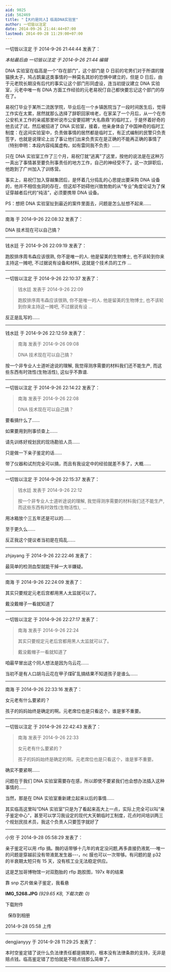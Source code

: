 ```yaml
---
aid: 9025
zid: 562469
title: "【大约是同人】临高DNA实验室"
author: 一切皆以注定
date: 2014-09-26 21:44:44+07:00
lastmod: 2014-09-28 11:29:00+07:00
---
```


一切皆以注定 于 2014-9-26 21:44:44 发表了：

_本帖最后由 一切皆以注定 于 2014-9-26 21:44 编辑_

DNA 实验室在临高是一个“存在部门”，这个部门是 D 日前的宅男们对于所谓的狸猫换太子，鸠占鹊巢这类事情的一种莫名其妙的恐惧中建立的，但是 D 日后，由于元老院长期没有后代的事实让这个部门形同虚设，连当初提议建立 DNA 实验室，元老中唯一有 DNA 方面工作经验的元老易祝仃自己都快要忘记这个部门的存在了。

易祝仃毕业于某所二流医学院，毕业后在一个乡镇医院当了一段时间医生后，觉得工作实在太累，居然就那么选择了辞职回家啃老，在家呆了一个月后，从一个在市公安机关工作的亲戚那里听说市公安要招聘“大名鼎鼎”的临时工，于是怀着好奇的他去试了试，然后被招进了 DNA 实验室，接着，他亲身体会了中国神奇的临时工制度：在这间实验室中，负责做事情的居然都是临时工，有正式编制的民警只负责签字，也就是说理论上出了事让他们出来负责实在是正确的不能再正确的事情了（特别申明：本段内容纯属虚构，如有雷同我不负责）……

只在 DNA 实验室工作了三个月，易祝仃就“逃离”了这里，按他的说法是在这种万一真出了事情甚至要负刑事责任的地方工作，自己的神经受不了。这一次辞职后，他跑到了广州加入了训练营。

事实上，易祝仃加入穿越集团后，是怀着几分捣乱的心思提出要采购 DNA 设备的，他并不相信虫洞的存在，但这却不妨碍他兴致勃勃的从“专业”角度论证为了保证穿越者后代的“纯洁”，必须要携带 DNA 设备。

PS：想把 DNA 实验室扯到最近的案件里面去，问题是怎么扯想不起来……

---

南海 于 2014-9-26 22:08:32 发表了：

DNA 技术现在可以自己搞？

---

钱水廷 于 2014-9-26 22:09:19 发表了：

跑胶排序周韦森应该很熟, 你不是唯一的人. 他是留美的生物博士, 也不该轮到你来主持这一摊吧, 不过据说有设备和材料, 这就是个技术员的工作 ...

---

一切皆以注定 于 2014-9-26 22:10:37 发表了：

> 钱水廷 发表于 2014-9-26 22:09
>
> 跑胶排序周韦森应该很熟, 你不是唯一的人. 他是留美的生物博士, 也不该轮到你来主持这一摊吧, 不过据说有设 ...

反正是乱写的……

---

钱水廷 于 2014-9-26 22:12:59 发表了：

> 南海 发表于 2014-9-26 09:08
>
> DNA 技术现在可以自己搞？

按一个非专业人士道听途说的理解, 我觉得测序需要的材料我们还不能生产, 而这些东西有时效性(生物活性), 这似乎不靠谱.

---

一切皆以注定 于 2014-9-26 22:14:22 发表了：

> 南海 发表于 2014-9-26 22:08
>
> DNA 技术现在可以自己搞？

要看搞什么了……

如果要用到刑事侦查上……

请先训练好规划民的现场勘验人员……

只是做一下亲子鉴定的话……

带了仪器和试剂完全可以搞，而且有我设定中的经验就差不多了，大概……

---

一切皆以注定 于 2014-9-26 22:15:37 发表了：

> 钱水廷 发表于 2014-9-26 22:12
>
> 按一个非专业人士道听途说的理解, 我觉得测序需要的材料我们还不能生产, 而这些东西有时效性(生物活性),&nbsp;&nbsp;...

用冰箱放个三五年还是可以的……

至于更久么……

反正我这个提议者当初是在捣乱……

---

zhjayang 于 2014-9-26 22:22:46 发表了：

最简单的检测血型就能干掉一大半嫌疑。

---

南海 于 2014-9-26 22:24:09 发表了：

其实只要规定元老后宫都用黑人太监就可以了。

戴没戴帽子一看就知道了

---

一切皆以注定 于 2014-9-26 22:27:17 发表了：

> 南海 发表于 2014-9-26 22:24
>
> 其实只要规定元老后宫都用黑人太监就可以了。
>
> 戴没戴帽子一看就知道了

咱最早冒出这个同人想法是因为乌云花……

当初不是有人口胡乌云花在甲子煤矿乱搞结果不知道孩子是谁么……

---

南海 于 2014-9-26 22:33:16 发表了：

女元老有什么要紧的？

孩子的妈妈始终是确定的啊。元老席位也是只看这个，谁是爹不重要。

---

一切皆以注定 于 2014-9-26 22:42:43 发表了：

> 南海 发表于 2014-9-26 22:33
>
> 女元老有什么要紧的？
>
> 孩子的妈妈始终是确定的啊。元老席位也是只看这个，谁是爹不重要。

确实不要紧啊……

问题在于我们 DNA 实验室需要存在感，所以即使不要紧我们也会想办法插入这种事情的……

当然，那是在 DNA 实验室重新建立起来以后的事情……

其实临高这里叫“DNA 实验室”只是为了看起来高大上一点，实际上完全可以叫“亲子鉴定中心”，甚至可以学习我设定的现代大天朝临时工制度，花点时间培训两三个规划民技术员，我这个负责人只要签字就好了

---

小穷 于 2014-9-28 05:58:29 发表了：

亲子鉴定可以用 rflp 搞。酶的话带够十几年的肯定没问题,再多直接扔液氮---唯一的问题是穿越前没有带液氮发生器---，nc 膜也可以一次带够。有问题的是 p32 的半衰期太短只有 15 天，没有核工业无法稳定供应。

这是芝加哥博物馆一对双胞胎的 rflp 跑胶图，197x 年的结果

靠 snp 芯片做亲子鉴定，我看悬

**IMG_5268.JPG** _(929.65 KB, 下载次数: 0)_

下载附件

&nbsp;
保存到相册

2014-9-28 05:58 上传

---

dengjianyyy 于 2014-9-28 11:29:25 发表了：

本时空鉴定错了说什么负法律责任都是搞笑的，根本没有法律条款的支持，无非是赔点钱。临高鉴定错了恐怕就是不赔点钱那么简单了。

---
